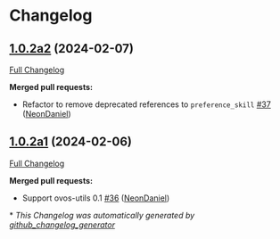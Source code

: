 # Changelog

## [1.0.2a2](https://github.com/NeonGeckoCom/skill-synonyms/tree/1.0.2a2) (2024-02-07)

[Full Changelog](https://github.com/NeonGeckoCom/skill-synonyms/compare/1.0.2a1...1.0.2a2)

**Merged pull requests:**

- Refactor to remove deprecated references to `preference_skill` [\#37](https://github.com/NeonGeckoCom/skill-synonyms/pull/37) ([NeonDaniel](https://github.com/NeonDaniel))

## [1.0.2a1](https://github.com/NeonGeckoCom/skill-synonyms/tree/1.0.2a1) (2024-02-06)

[Full Changelog](https://github.com/NeonGeckoCom/skill-synonyms/compare/1.0.1...1.0.2a1)

**Merged pull requests:**

- Support ovos-utils 0.1 [\#36](https://github.com/NeonGeckoCom/skill-synonyms/pull/36) ([NeonDaniel](https://github.com/NeonDaniel))



\* *This Changelog was automatically generated by [github_changelog_generator](https://github.com/github-changelog-generator/github-changelog-generator)*
